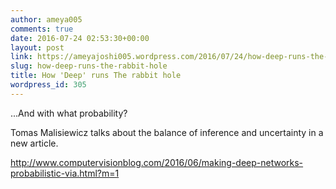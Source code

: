 ```yaml
---
author: ameya005
comments: true
date: 2016-07-24 02:53:30+00:00
layout: post
link: https://ameyajoshi005.wordpress.com/2016/07/24/how-deep-runs-the-rabbit-hole/
slug: how-deep-runs-the-rabbit-hole
title: How 'Deep' runs The rabbit hole
wordpress_id: 305
---
```


...And with what probability?

Tomas Malisiewicz talks about the balance of inference and uncertainty in a new article.

http://www.computervisionblog.com/2016/06/making-deep-networks-probabilistic-via.html?m=1

